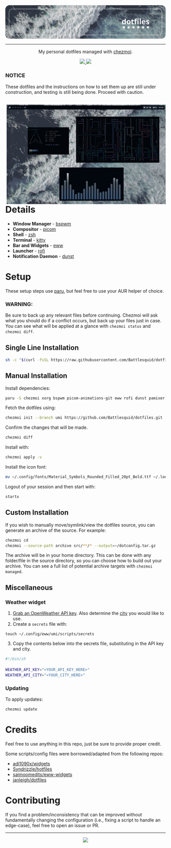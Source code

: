<div align="center">
    <img src="./assets/banner.png">
    <hr>
    <p> My personal dotfiles managed with <a href="https://www.chezmoi.io/">chezmoi</a>.
    </p>
    <a href="https://github.com/Battlesquid/dotfiles/stargazers">
        <img src="https://img.shields.io/github/stars/Battlesquid/dotfiles?color=3C5574&labelColor=1A1B26&style=for-the-badge">
    </a>
    <a href="../LICENSE.md">
        <img src="https://img.shields.io/github/license/Battlesquid/dotfiles?color=4D5963&labelColor=1A1B26&style=for-the-badge">
    </a>
</div>

### **NOTICE**
These dotfiles and the instructions on how to set them up are still under construction, and testing is still being done. Proceed with caution.

<br>

<img align="right" width="500px" src="./assets/umi1.png">

# **Details**

- **Window Manager** - [bspwm](https://github.com/baskerville/bspwm)
- **Compositor** - [picom](https://github.com/yshui/picom)
- **Shell** - [zsh](https://wiki.archlinux.org/title/zsh)
- **Terminal** - [kitty](https://github.com/kovidgoyal/kitty)
- **Bar and Widgets** - [eww](https://github.com/elkowar/eww)
- **Launcher** - [rofi](https://github.com/davatorium/rofi)
- **Notification Daemon** - [dunst](https://github.com/dunst-project/dunst)

# **Setup**

These setup steps use [paru](https://github.com/Morganamilo/paru), but feel free to use your AUR helper of choice.

### **WARNING:**

Be sure to back up any relevant files before continuing. Chezmoi will ask what you should do if a conflict occurs, but back up your files just in case. You can see what will be applied at a glance with `chezmoi status` and `chezmoi diff`.

## **Single Line Installation**
```bash
sh -c "$(curl -fsSL https://raw.githubusercontent.com/Battlesquid/dotfiles/umi/install.sh)"
```

## **Manual Installation**

Install dependencies:
```bash
paru -S chezmoi xorg bspwm picom-animations-git eww rofi dunst pamixer xorg-xinit inter-font ttf-firacode-nerd networkmanager brightnessctl cava neofetch sxhkd betterlockscreen flameshot feh playerctl jq recode moreutils xqp xdo zsh
```

Fetch the dotfiles using:
```bash
chezmoi init --branch umi https://github.com/Battlesquid/dotfiles.git
```

Confirm the changes that will be made.
```bash
chezmoi diff
```

Install with:
```bash
chezmoi apply -v
```

Install the icon font:
```bash
mv ~/.config/fonts/Material_Symbols_Rounded_Filled_20pt_Bold.ttf ~/.local/share/fonts/
```

Logout of your session and then start with:
```bash
startx
```

## **Custom Installation**

If you wish to manually move/symlink/view the dotfiles source, you can generate an archive of the source. For example:

```bash
chezmoi cd
chezmoi --source-path archive src/**/* --output=~/dotconfig.tar.gz
```

The archive will be in your home directory. This can be done with any folder/file in the source directory, so you can choose how to build out your archive. You can see a full list of potential archive targets with `chezmoi managed`.

## **Miscellaneous**

### **Weather widget**

1. [Grab an OpenWeather API key](https://openweathermap.org/api). Also determine the [city](https://openweathermap.org/current#name) you would like to use.
2. Create a `secrets` file with:
```
touch ~/.config/eww/umi/scripts/secrets
```
3. Copy the contents below into the secrets file, substituting in the API key and city.
```bash
#!/bin/sh

WEATHER_API_KEY="<YOUR_API_KEY_HERE>"
WEATHER_API_CITY="<YOUR_CITY_HERE>"
```
### **Updating**

To apply updates:
```bash
chezmoi update
```

# **Credits**

Feel free to use anything in this repo, just be sure to provide proper credit.

Some scripts/config files were borrowed/adapted from the following repos:
- [adi1090x/widgets](https://github.com/adi1090x/widgets)
- [Syndrizzle/hotfiles](https://github.com/Syndrizzle/hotfiles)
- [saimoomedits/eww-widgets](https://github.com/saimoomedits/eww-widgets)
- [janleigh/dotfiles](https://github.com/janleigh/dotfiles)

# **Contributing**

If you find a problem/inconsistency that can be improved without fundamentally changing the configuration (i.e., fixing a script to handle an edge-case), feel free to open an issue or PR.

<hr>
<div align="center">
    <img src="./assets/montage.png">
</div>
